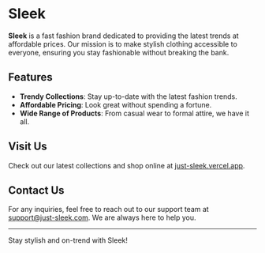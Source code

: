# Sleek

**Sleek** is a fast fashion brand dedicated to providing the latest trends at affordable prices. Our mission is to make stylish clothing accessible to everyone, ensuring you stay fashionable without breaking the bank.

## Features
- **Trendy Collections**: Stay up-to-date with the latest fashion trends.
- **Affordable Pricing**: Look great without spending a fortune.
- **Wide Range of Products**: From casual wear to formal attire, we have it all.

## Visit Us
Check out our latest collections and shop online at [just-sleek.vercel.app](https://just-sleek.vercel.app).

## Contact Us
For any inquiries, feel free to reach out to our support team at support@just-sleek.com. We are always here to help you.

---

Stay stylish and on-trend with Sleek!
